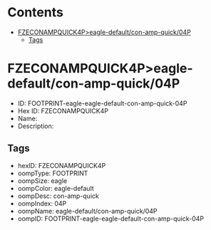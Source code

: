 



Contents
========

* [FZECONAMPQUICK4P>eagle-default/con-amp-quick/04P](#fzeconampquick4peagle-defaultcon-amp-quick04p)
	* [Tags](#tags)

# FZECONAMPQUICK4P>eagle-default/con-amp-quick/04P

- ID: FOOTPRINT-eagle-eagle-default-con-amp-quick-04P
- Hex ID: FZECONAMPQUICK4P
- Name: 
- Description: 

## Tags

- hexID: FZECONAMPQUICK4P
- oompType: FOOTPRINT
- oompSize: eagle
- oompColor: eagle-default
- oompDesc: con-amp-quick
- oompIndex: 04P
- oompName: eagle-default/con-amp-quick/04P
- oompID: FOOTPRINT-eagle-eagle-default-con-amp-quick-04P
